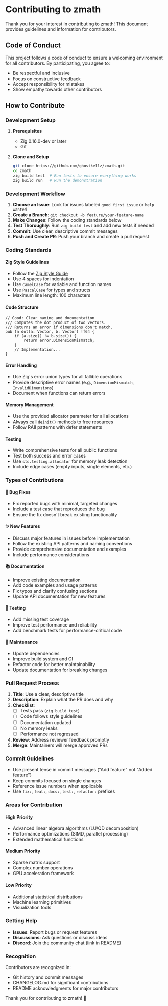 # Contributing to zmath

Thank you for your interest in contributing to zmath! This document provides guidelines and information for contributors.

## Code of Conduct

This project follows a code of conduct to ensure a welcoming environment for all contributors. By participating, you agree to:
- Be respectful and inclusive
- Focus on constructive feedback
- Accept responsibility for mistakes
- Show empathy towards other contributors

## How to Contribute

### Development Setup

1. **Prerequisites**
   - Zig 0.16.0-dev or later
   - Git

2. **Clone and Setup**
   ```bash
   git clone https://github.com/ghostkellz/zmath.git
   cd zmath
   zig build test  # Run tests to ensure everything works
   zig build run   # Run the demonstration
   ```

### Development Workflow

1. **Choose an Issue**: Look for issues labeled `good first issue` or `help wanted`
2. **Create a Branch**: `git checkout -b feature/your-feature-name`
3. **Make Changes**: Follow the coding standards below
4. **Test Thoroughly**: Run `zig build test` and add new tests if needed
5. **Commit**: Use clear, descriptive commit messages
6. **Push and Create PR**: Push your branch and create a pull request

### Coding Standards

#### Zig Style Guidelines
- Follow the [Zig Style Guide](https://ziglang.org/documentation/master/#Style-Guide)
- Use 4 spaces for indentation
- Use `camelCase` for variable and function names
- Use `PascalCase` for types and structs
- Maximum line length: 100 characters

#### Code Structure
```zig
// Good: Clear naming and documentation
/// Computes the dot product of two vectors.
/// Returns an error if dimensions don't match.
pub fn dot(a: Vector, b: Vector) !f64 {
    if (a.size() != b.size()) {
        return error.DimensionMismatch;
    }
    // Implementation...
}
```

#### Error Handling
- Use Zig's error union types for all fallible operations
- Provide descriptive error names (e.g., `DimensionMismatch`, `InvalidDimensions`)
- Document when functions can return errors

#### Memory Management
- Use the provided allocator parameter for all allocations
- Always call `deinit()` methods to free resources
- Follow RAII patterns with defer statements

#### Testing
- Write comprehensive tests for all public functions
- Test both success and error cases
- Use `std.testing.allocator` for memory leak detection
- Include edge cases (empty inputs, single elements, etc.)

### Types of Contributions

#### 🐛 Bug Fixes
- Fix reported bugs with minimal, targeted changes
- Include a test case that reproduces the bug
- Ensure the fix doesn't break existing functionality

#### ✨ New Features
- Discuss major features in issues before implementation
- Follow the existing API patterns and naming conventions
- Provide comprehensive documentation and examples
- Include performance considerations

#### 📚 Documentation
- Improve existing documentation
- Add code examples and usage patterns
- Fix typos and clarify confusing sections
- Update API documentation for new features

#### 🧪 Testing
- Add missing test coverage
- Improve test performance and reliability
- Add benchmark tests for performance-critical code

#### 🔧 Maintenance
- Update dependencies
- Improve build system and CI
- Refactor code for better maintainability
- Update documentation for breaking changes

### Pull Request Process

1. **Title**: Use a clear, descriptive title
2. **Description**: Explain what the PR does and why
3. **Checklist**:
   - [ ] Tests pass (`zig build test`)
   - [ ] Code follows style guidelines
   - [ ] Documentation updated
   - [ ] No memory leaks
   - [ ] Performance not regressed

4. **Review**: Address reviewer feedback promptly
5. **Merge**: Maintainers will merge approved PRs

### Commit Guidelines

- Use present tense in commit messages ("Add feature" not "Added feature")
- Keep commits focused on single changes
- Reference issue numbers when applicable
- Use `fix:`, `feat:`, `docs:`, `test:`, `refactor:` prefixes

### Areas for Contribution

#### High Priority
- Advanced linear algebra algorithms (LU/QD decomposition)
- Performance optimizations (SIMD, parallel processing)
- Extended mathematical functions

#### Medium Priority
- Sparse matrix support
- Complex number operations
- GPU acceleration framework

#### Low Priority
- Additional statistical distributions
- Machine learning primitives
- Visualization tools

### Getting Help

- **Issues**: Report bugs or request features
- **Discussions**: Ask questions or discuss ideas
- **Discord**: Join the community chat (link in README)

### Recognition

Contributors are recognized in:
- Git history and commit messages
- CHANGELOG.md for significant contributions
- README acknowledgments for major contributors

Thank you for contributing to zmath! 🚀